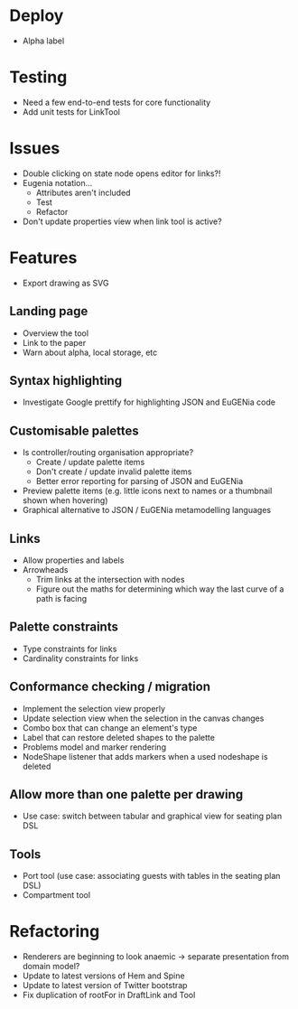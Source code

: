 # Deploy
* Alpha label

# Testing
* Need a few end-to-end tests for core functionality
* Add unit tests for LinkTool

# Issues
* Double clicking on state node opens editor for links?!
* Eugenia notation...
    * Attributes aren't included
    * Test
    * Refactor
* Don't update properties view when link tool is active?

# Features
* Export drawing as SVG

## Landing page
* Overview the tool
* Link to the paper
* Warn about alpha, local storage, etc


## Syntax highlighting
* Investigate Google prettify for highlighting JSON and EuGENia code


## Customisable palettes
* Is controller/routing organisation appropriate?
    * Create / update palette items
    * Don't create / update invalid palette items
    * Better error reporting for parsing of JSON and EuGENia
* Preview palette items (e.g. little icons next to names or a thumbnail shown when hovering)
* Graphical alternative to JSON / EuGENia metamodelling languages

## Links
* Allow properties and labels
* Arrowheads
    * Trim links at the intersection with nodes
    * Figure out the maths for determining which way the last curve of a path is facing

## Palette constraints
* Type constraints for links
* Cardinality constraints for links

## Conformance checking / migration
* Implement the selection view properly
* Update selection view when the selection in the canvas changes
* Combo box that can change an element's type
* Label that can restore deleted shapes to the palette
* Problems model and marker rendering
* NodeShape listener that adds markers when a used nodeshape is deleted

## Allow more than one palette per drawing
* Use case: switch between tabular and graphical view for seating plan DSL

## Tools
* Port tool (use case: associating guests with tables in the seating plan DSL)
* Compartment tool

# Refactoring
* Renderers are beginning to look anaemic -> separate presentation from domain model?
* Update to latest versions of Hem and Spine
* Update to latest version of Twitter bootstrap
* Fix duplication of rootFor in DraftLink and Tool